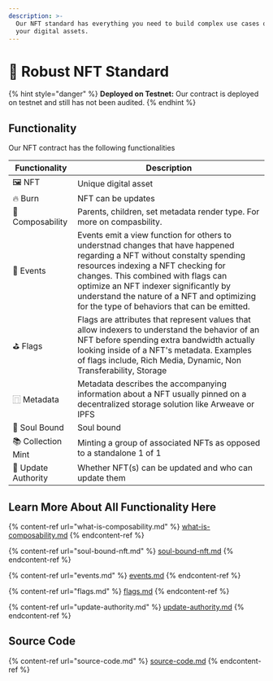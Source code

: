 ```yaml
---
description: >-
  Our NFT standard has everything you need to build complex use cases on top of
  your digital assets.
---
```


# 📝 Robust NFT Standard

{% hint style="danger" %}
&#x20;**Deployed on Testnet:** Our contract is deployed on testnet and still has not been audited.&#x20;
{% endhint %}

## Functionality

Our NFT contract has the following functionalities

| Functionality       | Description                                                                                                                                                                                                                                                                                                                                   |
| ------------------- | --------------------------------------------------------------------------------------------------------------------------------------------------------------------------------------------------------------------------------------------------------------------------------------------------------------------------------------------- |
| 🖼️ NFT             | Unique digital asset                                                                                                                                                                                                                                                                                                                          |
| 🔥 Burn             | NFT can be updates                                                                                                                                                                                                                                                                                                                            |
| 🧩  Composability   | Parents, children, set metadata render type. For more on compasbility.                                                                                                                                                                                                                                                                        |
| :bell: Events       | Events emit a view function for others to understnad changes that have happened regarding a NFT without constalty spending resources indexing a NFT checking for changes. This combined with flags can optimize an NFT indexer significantly by understand the nature of a NFT and optimizing for the type of behaviors that can be emitted.  |
| ⛳️ Flags            | Flags are attributes that represent  values that allow indexers to understand the behavior of an NFT before spending extra bandwidth actually looking inside of a NFT's metadata. Examples of flags include, Rich Media, Dynamic, Non Transferability, Storage                                                                                |
| ⿵ Metadata          | Metadata describes the accompanying information about a NFT usually pinned on a decentralized storage solution like Arweave or IPFS                                                                                                                                                                                                           |
| 🔐 Soul Bound       | Soul bound                                                                                                                                                                                                                                                                                                                                    |
| 📚 Collection Mint  | Minting a group of associated NFTs as opposed to a standalone 1 of 1                                                                                                                                                                                                                                                                          |
| 🪪 Update Authority | Whether NFT(s) can be updated and who can update them                                                                                                                                                                                                                                                                                         |

## Learn More About All Functionality Here

{% content-ref url="what-is-composability.md" %}
[what-is-composability.md](what-is-composability.md)
{% endcontent-ref %}

{% content-ref url="soul-bound-nft.md" %}
[soul-bound-nft.md](soul-bound-nft.md)
{% endcontent-ref %}

{% content-ref url="events.md" %}
[events.md](events.md)
{% endcontent-ref %}

{% content-ref url="flags.md" %}
[flags.md](flags.md)
{% endcontent-ref %}

{% content-ref url="update-authority.md" %}
[update-authority.md](update-authority.md)
{% endcontent-ref %}

##

## Source Code

{% content-ref url="source-code.md" %}
[source-code.md](source-code.md)
{% endcontent-ref %}

